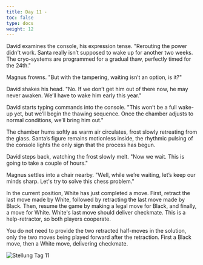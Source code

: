 ```yaml
---
title: Day 11 - 
toc: false
type: docs
weight: 12
---
```


David examines the console, his expression tense. "Rerouting the power didn't work. Santa really isn’t supposed to wake up for another two weeks. The cryo-systems are programmed for a gradual thaw, perfectly timed for the 24th."

Magnus frowns. "But with the tampering, waiting isn’t an option, is it?"

David shakes his head. "No. If we don’t get him out of there now, he may never awaken. We’ll have to wake him early this year."

David starts typing commands into the console. "This won’t be a full wake-up yet, but we’ll begin the thawing sequence. Once the chamber adjusts to normal conditions, we’ll bring him out."

The chamber hums softly as warm air circulates, frost slowly retreating from the glass. Santa’s figure remains motionless inside, the rhythmic pulsing of the console lights the only sign that the process has begun.

David steps back, watching the frost slowly melt. "Now we wait. This is going to take a couple of hours."

Magnus settles into a chair nearby. "Well, while we’re waiting, let’s keep our minds sharp. Let's try to solve this chess problem."

In the current position, White has just completed a move. First, retract the last move made by White, followed by retracting the last move made by Black. Then, resume the game by making a legal move for Black, and finally, a move for White. White's last move should deliver checkmate. This is a help-retractor, so both players cooperate.

You do not need to provide the two retracted half-moves in the solution, only the two moves being played forward after the retraction. First a Black move, then a White move, delivering checkmate.

![Stellung Tag 11](/day11.jpg "2rkQ3/1K6/8/8/8/8/3R1P2/4b3 b - - 0 1")

